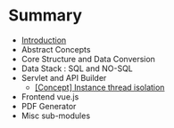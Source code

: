 # Summary

* [Introduction](README.md)
* Abstract Concepts
* Core Structure and Data Conversion
* Data Stack : SQL and NO-SQL
* Servlet and API Builder
	* [\[Concept\] Instance thread isolation](servlet/CONCEPT-instance-thread-isolation.md)
* Frontend vue.js
* PDF Generator
* Misc sub-modules